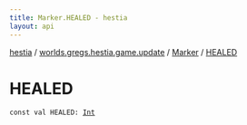 ```yaml
---
title: Marker.HEALED - hestia
layout: api
---
```


<div class='api-docs-breadcrumbs'><a href="../../index.html">hestia</a> / <a href="../index.html">worlds.gregs.hestia.game.update</a> / <a href="index.html">Marker</a> / <a href="./-h-e-a-l-e-d.html">HEALED</a></div>

# HEALED

<div class="signature"><code><span class="keyword">const</span> <span class="keyword">val </span><span class="identifier">HEALED</span><span class="symbol">: </span><a href="https://kotlinlang.org/api/latest/jvm/stdlib/kotlin/-int/index.html"><span class="identifier">Int</span></a></code></div>
